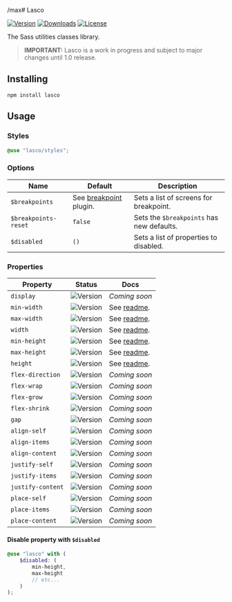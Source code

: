 /max# Lasco

[![Version](https://flat.badgen.net/npm/v/lasco)](https://www.npmjs.com/package/lasco)
[![Downloads](https://flat.badgen.net/npm/dt/lasco)](https://www.npmjs.com/package/lasco)
[![License](https://flat.badgen.net/npm/license/lasco)](https://www.npmjs.com/package/lasco)

The Sass utilities classes library.

> **IMPORTANT:** Lasco is a work in progress and subject to major changes until 1.0 release.

## Installing

```shell
npm install lasco
```

## Usage

### Styles

```scss
@use "lasco/styles";
```

### Options

| Name                 | Default                                                                                                             | Description                               |
|----------------------|---------------------------------------------------------------------------------------------------------------------|-------------------------------------------|
| `$breakpoints`       | See [breakpoint](https://github.com/sass-collective/sass-collective/tree/master/packages/breakpoint#tokens) plugin. | Sets a list of screens for breakpoint.    |
| `$breakpoints-reset` | `false`                                                                                                             | Sets the `$breakpoints` has new defaults. |
| `$disabled`          | `()`                                                                                                                | Sets a list of properties to disabled.    |

### Properties

| Property          | Status                                          | Docs                                             |
|-------------------|-------------------------------------------------|--------------------------------------------------|
| `display`         | ![Version](https://flat.badgen.net/npm/v/lasco) | _Coming soon_                                    |
| `min-width`       | ![Version](https://flat.badgen.net/npm/v/lasco) | See [readme](/src/components/width/min#readme).  |
| `max-width`       | ![Version](https://flat.badgen.net/npm/v/lasco) | See [readme](/src/components/width/max#readme).  |
| `width`           | ![Version](https://flat.badgen.net/npm/v/lasco) | See [readme](/src/components/width#readme).      |
| `min-height`      | ![Version](https://flat.badgen.net/npm/v/lasco) | See [readme](/src/components/height/min#readme). |
| `max-height`      | ![Version](https://flat.badgen.net/npm/v/lasco) | See [readme](/src/components/height/max#readme). |
| `height`          | ![Version](https://flat.badgen.net/npm/v/lasco) | See [readme](/src/components/height#readme).     |
| `flex-direction`  | ![Version](https://flat.badgen.net/npm/v/lasco) | _Coming soon_                                    |
| `flex-wrap`       | ![Version](https://flat.badgen.net/npm/v/lasco) | _Coming soon_                                    |
| `flex-grow`       | ![Version](https://flat.badgen.net/npm/v/lasco) | _Coming soon_                                    |
| `flex-shrink`     | ![Version](https://flat.badgen.net/npm/v/lasco) | _Coming soon_                                    |
| `gap`             | ![Version](https://flat.badgen.net/npm/v/lasco) | _Coming soon_                                    |
| `align-self`      | ![Version](https://flat.badgen.net/npm/v/lasco) | _Coming soon_                                    |
| `align-items`     | ![Version](https://flat.badgen.net/npm/v/lasco) | _Coming soon_                                    |
| `align-content`   | ![Version](https://flat.badgen.net/npm/v/lasco) | _Coming soon_                                    |
| `justify-self`    | ![Version](https://flat.badgen.net/npm/v/lasco) | _Coming soon_                                    |
| `justify-items`   | ![Version](https://flat.badgen.net/npm/v/lasco) | _Coming soon_                                    |
| `justify-content` | ![Version](https://flat.badgen.net/npm/v/lasco) | _Coming soon_                                    |
| `place-self`      | ![Version](https://flat.badgen.net/npm/v/lasco) | _Coming soon_                                    |
| `place-items`     | ![Version](https://flat.badgen.net/npm/v/lasco) | _Coming soon_                                    |
| `place-content`   | ![Version](https://flat.badgen.net/npm/v/lasco) | _Coming soon_                                    |

#### Disable property with `$disabled`

```scss
@use "lasco" with (
    $disabled: (
        min-height,
        max-height
        // etc...
    )
);
```
